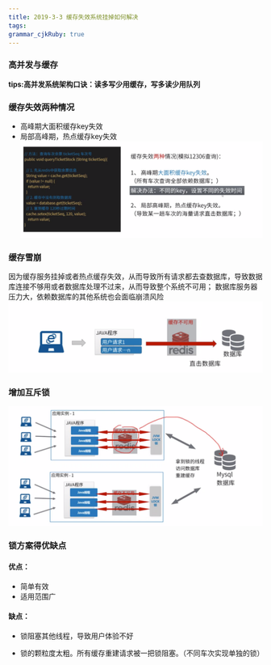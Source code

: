 ```yaml
---
title: 2019-3-3 缓存失效系统挂掉如何解决
tags: 
grammar_cjkRuby: true
---
```


### 高并发与缓存
**tips:高并发系统架构口诀：读多写少用缓存，写多读少用队列**

### 缓存失效两种情况
* 高峰期大面积缓存key失效
* 局部高峰期，热点缓存key失效
![enter description here][1]
### 缓存雪崩
因为缓存服务挂掉或者热点缓存失效，从而导致所有请求都去查数据库，导致数据库连接不够用或者数据库处理不过来，从而导致整个系统不可用；
数据库服务器压力大，依赖数据库的其他系统也会面临崩溃风险
![enter description here][2]

### 增加互斥锁
![enter description here][3]
### 锁方案得优缺点
#### 优点：
* 简单有效
* 适用范围广
#### 缺点：
* 锁阻塞其他线程，导致用户体验不好
* 锁的颗粒度太粗。所有缓存重建请求被一把锁阻塞。（不同车次实现单独的锁）


  [1]: ./images/1551601257960.jpg "1551601257960.jpg"
  [2]: ./images/1551601389714.jpg "1551601389714.jpg"
  [3]: ./images/1551602347951.jpg "1551602347951.jpg"